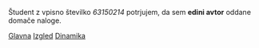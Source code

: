Študent z vpisno številko _63150214_ potrjujem, da sem __edini avtor__ oddane domače naloge.

[Glavna](https://rawgit.com/dp5306/stroboskop/master/stroboskop.html)
[Izgled](https://rawgit.com/dp5306/stroboskop/izgled/stroboskop.html)
[Dinamika](https://rawgit.com/dp5306/stroboskop/dinamika/stroboskop.html)